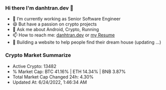 ### Hi there I'm danhtran.dev 👋

- 🔭 I’m currently working as Senior Software Engineer
- 😄 But have a passion on crypto projects
- 💬 Ask me about Android, Crypto, Running 
- 📫 How to reach me: <a href="https://danhtran.dev" target="_blank">danhtran.dev</a> or <a href="Developer-Resume.pdf" target="_blank">my Resume</a>
- 🌱 Building a website to help people find their dream house (updating ...)

### Crypto Market Summarize
- Active Crypto: 13482
- % Market Cap: BTC 41.16% | ETH 14.34% | BNB 3.87%
- Total Market Cap Changed 24h: 4.30%
- Updated At: 6/24/2022, 1:46:34 AM
